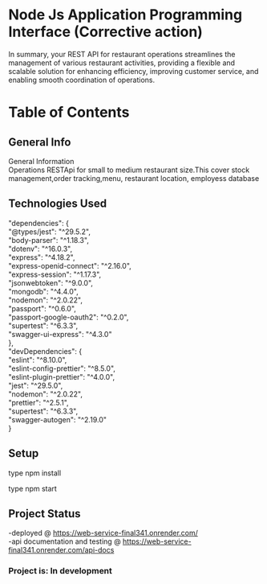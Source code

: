 
# Node Js Application Programming Interface (Corrective action)

In summary, your REST API for restaurant operations streamlines the management of various restaurant activities, providing a flexible and scalable solution for enhancing efficiency, improving customer service, and enabling smooth coordination of operations.


# Table of Contents

## General Info  
General Information  
Operations RESTApi for small to medium restaurant size.This cover stock management,order tracking,menu, restaurant location, employess database



## Technologies Used  
"dependencies": {  
    "@types/jest": "^29.5.2",  
    "body-parser": "^1.18.3",  
    "dotenv": "^16.0.3",  
    "express": "^4.18.2",  
    "express-openid-connect": "^2.16.0",  
    "express-session": "^1.17.3",  
    "jsonwebtoken": "^9.0.0",  
    "mongodb": "^4.4.0",  
    "nodemon": "^2.0.22",  
    "passport": "^0.6.0",  
    "passport-google-oauth2": "^0.2.0",  
    "supertest": "^6.3.3",  
    "swagger-ui-express": "^4.3.0"  
  },  
  "devDependencies": {  
    "eslint": "^8.10.0",  
    "eslint-config-prettier": "^8.5.0",  
    "eslint-plugin-prettier": "^4.0.0",  
    "jest": "^29.5.0",  
    "nodemon": "^2.0.22",  
    "prettier": "^2.5.1",  
    "supertest": "^6.3.3",  
    "swagger-autogen": "^2.19.0"  
  }    

    

## Setup
type npm install 

type npm start 



## Project Status
-deployed @   https://web-service-final341.onrender.com/   
-api documentation and testing  @ https://web-service-final341.onrender.com/api-docs   
### Project is: In development


